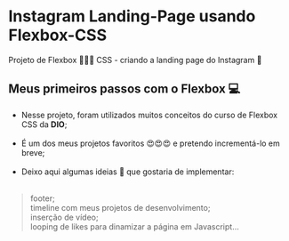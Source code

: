 # Instagram Landing-Page usando Flexbox-CSS
Projeto de Flexbox 🧊🧊🧊 CSS - criando a landing page do Instagram 📸

## Meus primeiros passos com o Flexbox 💻
- Nesse projeto, foram utilizados muitos conceitos do curso de Flexbox CSS da **DIO**;<br/><br/>
- É um dos meus projetos favoritos 😍😍😍 e pretendo incrementá-lo em breve;<br/><br/>
- Deixo aqui algumas ideias 🧠 que gostaria de implementar:<br/><br/>
>footer;<br/>
>timeline com meus projetos de desenvolvimento;<br/>
>inserção de vídeo;<br/>
>looping de likes para dinamizar a página em Javascript...<br/>
